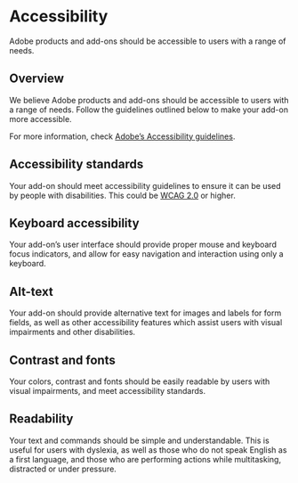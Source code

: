# Accessibility

Adobe products and add-ons should be accessible to users with a range of needs.

## Overview

We believe Adobe products and add-ons should be accessible to users with a range of needs. Follow the guidelines outlined below to make your add-on more accessible.

<InlineAlert slots="text" variant="success"/>

For more information, check [Adobe’s Accessibility guidelines](https://www.adobe.com/accessibility.html).


## Accessibility standards

Your add-on should meet accessibility guidelines to ensure it can be used by people with disabilities. This could be [WCAG 2.0](https://www.w3.org/TR/WCAG20/) or higher.

## Keyboard accessibility

Your add-on’s user interface should provide proper mouse and keyboard focus indicators, and allow for easy navigation and interaction using only a keyboard.

## Alt-text

Your add-on should provide alternative text for images and labels for form fields, as well as other accessibility features which assist users with visual impairments and other disabilities.

## Contrast and fonts

Your colors, contrast and fonts should be easily readable by users with visual impairments, and meet accessibility standards.

## Readability

Your text and commands should be simple and understandable. This is useful for users with dyslexia, as well as those who do not speak English as a first language, and those who are performing actions while multitasking, distracted or under pressure.
